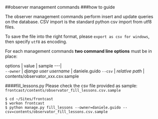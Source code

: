 ##observer management commands
###how to guide

The observer management commands perform insert and update queries on the database.
CSV import is the standard python csv import from utf8 files.

To save the file into the right format, please `export as csv for windows`, then specify `utf8` as encoding.

For each management commands __two command line options__ must be in place:

options | value | sample
---|          
`--owner` | _django user username_ | daniele.guido
`--csv` | _relative path_ | contents/observator_xxx.csv.sample 

####fill_lessons.py
Please check the csv file provided as sample: `frontcast/contents/observator_fill_lessons.csv.sample `

	$ cd ~/Sites/frontcast
	$ workon frontcast
	$ python manage.py fill_lessons --owner=daniele.guido --csv=contents/observator_fill_lessons.csv.sample 